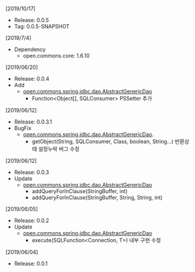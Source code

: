 [2019/10/17]
- Release: 0.0.5
- Tag: 0.0.5-SNAPSHOT


[2019/7/4]
- Dependency
	+ open.commons.core: 1.6.10
	
[2019/06/20]
- Release: 0.0.4
- Add
  + [open.commons.spring.jdbc.dao.AbstractGenericDao](https://github.com/parkjunhong/open-commons-spring-jdbc/blob/master/src/main/java/open/commons/spring/jdbc/dao/AbstractGenericDao.java)
    - Function<Object[], SQLConsumer<PreparedStatement>> PSSetter 추가

[2019/06/12]
- Release: 0.0.3.1
- BugFix
  + [open.commons.spring.jdbc.dao.AbstractGenericDao](https://github.com/parkjunhong/open-commons-spring-jdbc/blob/master/src/main/java/open/commons/spring/jdbc/dao/AbstractGenericDao.java).
    - getObject(String, SQLConsumer<PreparedStatement>, Class<T>, boolean, String...) 반환상태 설정누락 버그 수정

[2019/06/12]
- Release: 0.0.3
- Update
  + [open.commons.spring.jdbc.dao.AbstractGenericDao](https://github.com/parkjunhong/open-commons-spring-jdbc/blob/master/src/main/java/open/commons/spring/jdbc/dao/AbstractGenericDao.java)
    - addQueryForInClause(StringBuffer, int)
    - addQueryForInClause(StringBuffer, String, String, int)

[2019/06/05]
- Release: 0.0.2
- Update
  + [open.commons.spring.jdbc.dao.AbstractGenericDao](https://github.com/parkjunhong/open-commons-spring-jdbc/blob/master/src/main/java/open/commons/spring/jdbc/dao/AbstractGenericDao.java)
    - execute(SQLFunction<Connection, T>) 내부 구현 수정

[2019/06/04]
- Release: 0.0.1
